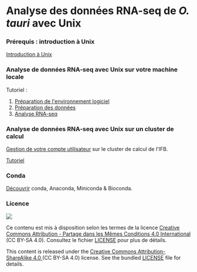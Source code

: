 # Analyse des données RNA-seq de *O. tauri* avec Unix

### Prérequis : introduction à Unix

[Introduction à Unix](https://omics-school.github.io/unix-tutorial/)

### Analyse de données RNA-seq avec Unix sur votre machine locale

Tutoriel :

1. [Préparation de l'environnement logiciel](1_preparation_env_logiciel.md)
1. [Préparation des données](2_preparation_donnees.md)
1. [Analyse RNA-seq](3_analyse_RNA-seq.md)


### Analyse de données RNA-seq avec Unix sur un cluster de calcul

[Gestion de votre compte utilisateur](compte_cluster.md) sur le cluster de calcul de l'IFB.

[Tutoriel](cluster_IFB.md)



### Conda

[Découvrir](conda.md) conda, Anaconda, Miniconda & Bioconda.


### Licence

![](img/CC-BY-SA.png)

Ce contenu est mis à disposition selon les termes de la licence [Creative Commons Attribution - Partage dans les Mêmes Conditions 4.0 International](https://creativecommons.org/licenses/by-sa/4.0/deed.fr) (CC BY-SA 4.0). Consultez le fichier [LICENSE](LICENSE) pour plus de détails.

This content is released under the [Creative Commons Attribution-ShareAlike 4.0 ](https://creativecommons.org/licenses/by-sa/4.0/deed.en) (CC BY-SA 4.0) license. See the bundled [LICENSE](LICENSE) file for details.

